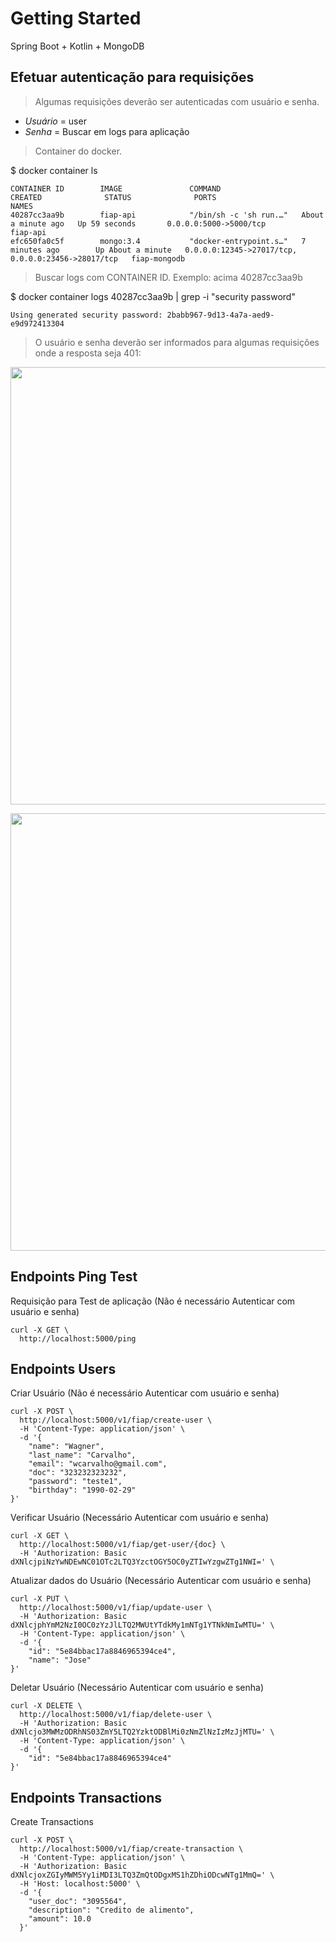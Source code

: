 # Getting Started
Spring Boot + Kotlin + MongoDB


## Efetuar autenticação para requisições
> Algumas requisições deverão ser autenticadas com usuário e senha.
*   *Usuário* = user
*   *Senha* = Buscar em logs para aplicação

> Container do docker.

$ docker container ls
```
CONTAINER ID        IMAGE               COMMAND                  CREATED              STATUS              PORTS                                                NAMES
40287cc3aa9b        fiap-api            "/bin/sh -c 'sh run.…"   About a minute ago   Up 59 seconds       0.0.0.0:5000->5000/tcp                               fiap-api
efc650fa0c5f        mongo:3.4           "docker-entrypoint.s…"   7 minutes ago        Up About a minute   0.0.0.0:12345->27017/tcp, 0.0.0.0:23456->28017/tcp   fiap-mongodb
```

> Buscar logs com CONTAINER ID. Exemplo: acima 40287cc3aa9b

$ docker container logs 40287cc3aa9b | grep -i "security password"
```
Using generated security password: 2babb967-9d13-4a7a-aed9-e9d972413304
```

> O usuário e senha deverão ser informados para algumas requisições onde a resposta seja 401:

<p align="center">
  <img src="https://raw.githubusercontent.com/WagnerCarvalho/fiap-spring/master/.github/postman.png" width="700">
</p>

<p align="center">
  <img src="https://raw.githubusercontent.com/WagnerCarvalho/fiap-spring/master/.github/navegador.png" width="700">
</p>

## Endpoints Ping Test
Requisição para Test de aplicação (Não é necessário Autenticar com usuário e senha) 
```
curl -X GET \
  http://localhost:5000/ping
```

## Endpoints Users
Criar Usuário (Não é necessário Autenticar com usuário e senha)
```
curl -X POST \
  http://localhost:5000/v1/fiap/create-user \
  -H 'Content-Type: application/json' \
  -d '{
    "name": "Wagner",
    "last_name": "Carvalho",
    "email": "wcarvalho@gmail.com",
    "doc": "323232323232",
    "password": "teste1",
    "birthday": "1990-02-29"
}'
```

Verificar Usuário (Necessário Autenticar com usuário e senha)
```
curl -X GET \
  http://localhost:5000/v1/fiap/get-user/{doc} \
  -H 'Authorization: Basic dXNlcjpiNzYwNDEwNC01OTc2LTQ3YzctOGY5OC0yZTIwYzgwZTg1NWI=' \
```

Atualizar dados do Usuário (Necessário Autenticar com usuário e senha)
```
curl -X PUT \
  http://localhost:5000/v1/fiap/update-user \
  -H 'Authorization: Basic dXNlcjphYmM2NzI0OC0zYzJlLTQ2MWUtYTdkMy1mNTg1YTNkNmIwMTU=' \
  -H 'Content-Type: application/json' \
  -d '{
	"id": "5e84bbac17a8846965394ce4",
	"name": "Jose"
}'
```

Deletar Usuário (Necessário Autenticar com usuário e senha)
```
curl -X DELETE \
  http://localhost:5000/v1/fiap/delete-user \
  -H 'Authorization: Basic dXNlcjo3MWMzODRhNS03ZmY5LTQ2YzktODBlMi0zNmZlNzIzMzJjMTU=' \
  -H 'Content-Type: application/json' \
  -d '{
    "id": "5e84bbac17a8846965394ce4"
}'
```


## Endpoints Transactions

Create Transactions
```
curl -X POST \
  http://localhost:5000/v1/fiap/create-transaction \
  -H 'Content-Type: application/json' \
  -H 'Authorization: Basic dXNlcjoxZGIyMWM5Yy1iMDI3LTQ3ZmQtODgxMS1hZDhiODcwNTg1MmQ=' \
  -H 'Host: localhost:5000' \
  -d '{
  	"user_doc": "3095564",
  	"description": "Credito de alimento",
  	"amount": 10.0
  }'
```





